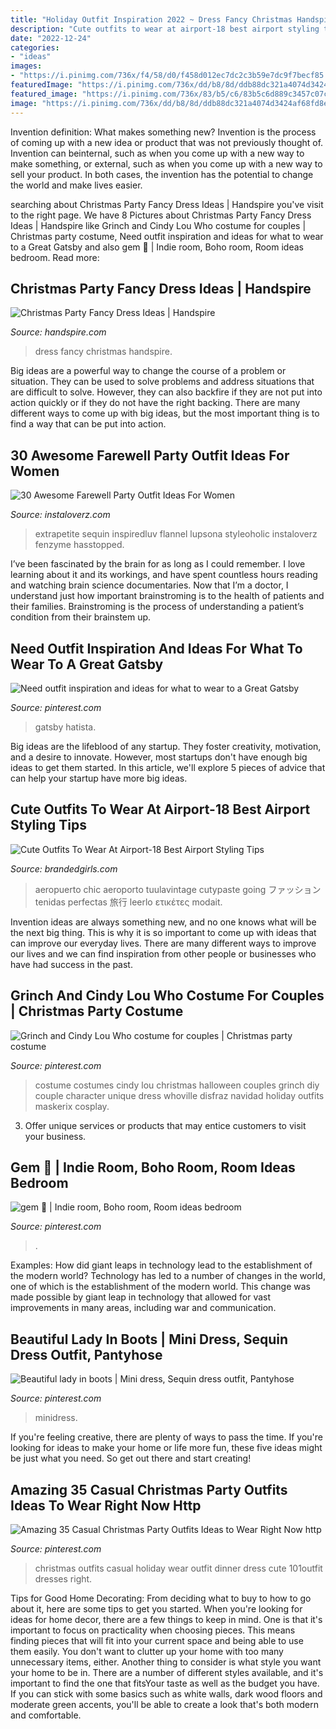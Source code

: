 ```yaml
---
title: "Holiday Outfit Inspiration 2022 ~ Dress Fancy Christmas Handspire"
description: "Cute outfits to wear at airport-18 best airport styling tips"
date: "2022-12-24"
categories:
- "ideas"
images:
- "https://i.pinimg.com/736x/f4/58/d0/f458d012ec7dc2c3b59e7dc9f7becf85.jpg"
featuredImage: "https://i.pinimg.com/736x/dd/b8/8d/ddb88dc321a4074d3424af68fd8e9728--cindy-lou-who-costume-costumes-for-couples.jpg"
featured_image: "https://i.pinimg.com/736x/83/b5/c6/83b5c6d889c3457c07c9424073fd1ffe.jpg"
image: "https://i.pinimg.com/736x/dd/b8/8d/ddb88dc321a4074d3424af68fd8e9728--cindy-lou-who-costume-costumes-for-couples.jpg"
---
```



Invention definition: What makes something new?
Invention is the process of coming up with a new idea or product that was not previously thought of. Invention can beinternal, such as when you come up with a new way to make something, or external, such as when you come up with a new way to sell your product. In both cases, the invention has the potential to change the world and make lives easier.

	

		
searching about Christmas Party Fancy Dress Ideas | Handspire you've visit to the right page. We have 8 Pictures about Christmas Party Fancy Dress Ideas | Handspire like Grinch and Cindy Lou Who costume for couples | Christmas party costume, Need outfit inspiration and ideas for what to wear to a Great Gatsby and also gem 🍓 | Indie room, Boho room, Room ideas bedroom. Read more:
		
    
## Christmas Party Fancy Dress Ideas | Handspire

<img loading=lazy src="https://handspire.com/wp-content/uploads/2013/11/fancy-dress-kids.jpg" onerror="this.onerror=null;this.src='https://tse3.mm.bing.net/th?id=OIP.cR6aDi0KDpxbAHE_pWKQigHaJ4&amp;pid=15.1';" alt="Christmas Party Fancy Dress Ideas | Handspire">

_Source: handspire.com_

>dress fancy christmas handspire. 

	

Big ideas are a powerful way to change the course of a problem or situation. They can be used to solve problems and address situations that are difficult to solve. However, they can also backfire if they are not put into action quickly or if they do not have the right backing. There are many different ways to come up with big ideas, but the most important thing is to find a way that can be put into action.

    
## 30 Awesome Farewell Party Outfit Ideas For Women

<img loading=lazy src="https://www.instaloverz.com/wp-content/uploads/2016/09/28-Awesome-Farewell-party-outfit-ideas.jpg" onerror="this.onerror=null;this.src='https://tse1.mm.bing.net/th?id=OIP.KHvBhcqL6GQeM6i_aLvDOgHaKd&amp;pid=15.1';" alt="30 Awesome Farewell Party Outfit Ideas For Women">

_Source: instaloverz.com_

>extrapetite sequin inspiredluv flannel lupsona styleoholic instaloverz fenzyme hasstopped. 

	

I’ve been fascinated by the brain for as long as I could remember. I love learning about it and its workings, and have spent countless hours reading and watching brain science documentaries. Now that I’m a doctor, I understand just how important brainstroming is to the health of patients and their families. Brainstroming is the process of understanding a patient’s condition from their brainstem up.

    
## Need Outfit Inspiration And Ideas For What To Wear To A Great Gatsby

<img loading=lazy src="https://i.pinimg.com/736x/f3/f5/f4/f3f5f4f1b413255d20cbf0e48e26719b.jpg" onerror="this.onerror=null;this.src='https://tse2.mm.bing.net/th?id=OIP.5wfGGHw7XXh9TXyjzIl1dgHaPj&amp;pid=15.1';" alt="Need outfit inspiration and ideas for what to wear to a Great Gatsby">

_Source: pinterest.com_

>gatsby hatista. 

	

Big ideas are the lifeblood of any startup. They foster creativity, motivation, and a desire to innovate. However, most startups don't have enough big ideas to get them started. In this article, we'll explore 5 pieces of advice that can help your startup have more big ideas.

    
## Cute Outfits To Wear At Airport-18 Best Airport Styling Tips

<img loading=lazy src="http://www.brandedgirls.com/wp-content/uploads/2016/01/57ecc9e259523413a383137a9887f647.jpg" onerror="this.onerror=null;this.src='https://tse3.mm.bing.net/th?id=OIP.LGwsXCR3GVgZcTUFmdf7QAHaHa&amp;pid=15.1';" alt="Cute Outfits To Wear At Airport-18 Best Airport Styling Tips">

_Source: brandedgirls.com_

>aeropuerto chic aeroporto tuulavintage cutypaste going ファッション tenidas perfectas 旅行 leerlo ετικέτες modait. 

	

Invention ideas are always something new, and no one knows what will be the next big thing. This is why it is so important to come up with ideas that can improve our everyday lives. There are many different ways to improve our lives and we can find inspiration from other people or businesses who have had success in the past.

    
## Grinch And Cindy Lou Who Costume For Couples | Christmas Party Costume

<img loading=lazy src="https://i.pinimg.com/736x/dd/b8/8d/ddb88dc321a4074d3424af68fd8e9728--cindy-lou-who-costume-costumes-for-couples.jpg" onerror="this.onerror=null;this.src='https://tse2.mm.bing.net/th?id=OIP._JShJTekrwI2g83sror5PQHaNd&amp;pid=15.1';" alt="Grinch and Cindy Lou Who costume for couples | Christmas party costume">

_Source: pinterest.com_

>costume costumes cindy lou christmas halloween couples grinch diy couple character unique dress whoville disfraz navidad holiday outfits maskerix cosplay. 

	

3. Offer unique services or products that may entice customers to visit your business.

    
## Gem 🍓 | Indie Room, Boho Room, Room Ideas Bedroom

<img loading=lazy src="https://i.pinimg.com/736x/99/52/f7/9952f79fefda012cda5c60ea0702def5.jpg" onerror="this.onerror=null;this.src='https://tse1.mm.bing.net/th?id=OIP.-mlEiwRoo3tuEmdJ9OtZjAHaH-&amp;pid=15.1';" alt="gem 🍓 | Indie room, Boho room, Room ideas bedroom">

_Source: pinterest.com_

>. 

	

Examples: How did giant leaps in technology lead to the establishment of the modern world?
Technology has led to a number of changes in the world, one of which is the establishment of the modern world. This change was made possible by giant leap in technology that allowed for vast improvements in many areas, including war and communication.

    
## Beautiful Lady In Boots | Mini Dress, Sequin Dress Outfit, Pantyhose

<img loading=lazy src="https://i.pinimg.com/736x/83/b5/c6/83b5c6d889c3457c07c9424073fd1ffe.jpg" onerror="this.onerror=null;this.src='https://tse4.mm.bing.net/th?id=OIP.Uw84VlNFGP8ZxZfyFCHjhwHaMR&amp;pid=15.1';" alt="Beautiful lady in boots | Mini dress, Sequin dress outfit, Pantyhose">

_Source: pinterest.com_

>minidress. 

	

If you're feeling creative, there are plenty of ways to pass the time. If you're looking for ideas to make your home or life more fun, these five ideas might be just what you need. So get out there and start creating!

    
## Amazing 35 Casual Christmas Party Outfits Ideas To Wear Right Now Http

<img loading=lazy src="https://i.pinimg.com/736x/f4/58/d0/f458d012ec7dc2c3b59e7dc9f7becf85.jpg" onerror="this.onerror=null;this.src='https://tse3.mm.bing.net/th?id=OIP.QsL8UFCDDtKw2ui_fhdHfwHaLE&amp;pid=15.1';" alt="Amazing 35 Casual Christmas Party Outfits Ideas to Wear Right Now http">

_Source: pinterest.com_

>christmas outfits casual holiday wear outfit dinner dress cute 101outfit dresses right. 

	

Tips for Good Home Decorating: From deciding what to buy to how to go about it, here are some tips to get you started.
When you're looking for ideas for home decor, there are a few things to keep in mind. One is that it's important to focus on practicality when choosing pieces. This means finding pieces that will fit into your current space and being able to use them easily. You don't want to clutter up your home with too many unnecessary items, either. Another thing to consider is what style you want your home to be in. There are a number of different styles available, and it's important to find the one that fitsYour taste as well as the budget you have. If you can stick with some basics such as white walls, dark wood floors and moderate green accents, you'll be able to create a look that's both modern and comfortable.

